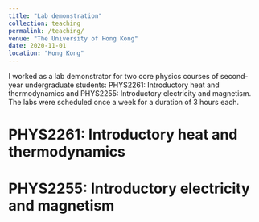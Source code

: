 ```yaml
---
title: "Lab demonstration"
collection: teaching
permalink: /teaching/
venue: "The University of Hong Kong"
date: 2020-11-01
location: "Hong Kong"
---
```


I worked as a lab demonstrator for two core physics courses of second-year undergraduate students: PHYS2261: Introductory heat and thermodynamics and PHYS2255: Introductory electricity and magnetism. The labs were scheduled once a week for a duration of 3 hours each.

PHYS2261: Introductory heat and thermodynamics
======

PHYS2255: Introductory electricity and magnetism 
======
